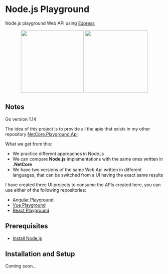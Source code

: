 # Node.js Playground
Node.js playground Web API using [Express](https://expressjs.com/)

<p align="center">
  <img height="200" src="https://upload.wikimedia.org/wikipedia/commons/d/d9/Node.js_logo.svg">
  <img height="200" src="https://virajkadam.com/wp-content/uploads/2019/09/expressjs.png">
</p>

## Notes
Go version 1.14

The idea of this project is to provide all the apis that exists in my other repository [NetCore.Playground.Api](https://github.com/joacod/NetCore.Playground.Api)

What we get from this:
- We practice different approaches in Node.js
- We can compare **Node.js** implementations with the same ones written in **.NetCore**
- We have two versions of the same Web Api written in different languages, that can be switched from a UI having the exact same results

I have created three UI projects to consume the APIs created here, you can use either of the following repositories:
- [Angular Playground](https://github.com/joacod/angular-playground-ui)
- [Vue Playground](https://github.com/joacod/vue-playground-ui)
- [React Playground](https://github.com/joacod/react-playground-ui)

## Prerequisites
- [Install Node.js](https://nodejs.org/)

## Installation and Setup
Coming soon...
